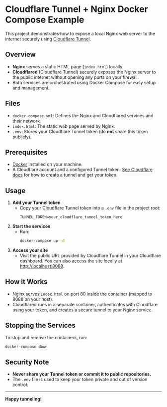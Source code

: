 # Cloudflare Tunnel + Nginx Docker Compose Example

This project demonstrates how to expose a local Nginx web server to the internet securely using [Cloudflare Tunnel](https://developers.cloudflare.com/cloudflare-one/connections/connect-apps/).

## Overview
- **Nginx** serves a static HTML page (`index.html`) locally.
- **Cloudflared** (Cloudflare Tunnel) securely exposes the Nginx server to the public internet without opening any ports on your firewall.
- Both services are orchestrated using Docker Compose for easy setup and management.

## Files
- `docker-compose.yml`: Defines the Nginx and Cloudflared services and their network.
- `index.html`: The static web page served by Nginx.
- `.env`: Stores your Cloudflare Tunnel token (do **not** share this token publicly).

## Prerequisites
- [Docker](https://www.docker.com/get-started) installed on your machine.
- A Cloudflare account and a configured Tunnel token. [See Cloudflare docs](https://developers.cloudflare.com/cloudflare-one/connections/connect-apps/create-tunnel/) for how to create a tunnel and get your token.

## Usage
1. **Add your Tunnel token**
   - Copy your Cloudflare Tunnel token into a `.env` file in the project root:
     ```env
     TUNNEL_TOKEN=your_cloudflare_tunnel_token_here
     ```
2. **Start the services**
   - Run:
     ```sh
     docker-compose up -d
     ```
3. **Access your site**
   - Visit the public URL provided by Cloudflare Tunnel in your Cloudflare dashboard. You can also access the site locally at [http://localhost:8088](http://localhost:8088).

## How it Works
- Nginx serves `index.html` on port 80 inside the container (mapped to 8088 on your host).
- Cloudflared runs in a separate container, authenticates with Cloudflare using your token, and creates a secure tunnel to your Nginx service.

## Stopping the Services
To stop and remove the containers, run:
```sh
docker-compose down
```

## Security Note
- **Never share your Tunnel token or commit it to public repositories.**
- The `.env` file is used to keep your token private and out of version control.

---

**Happy tunneling!**

